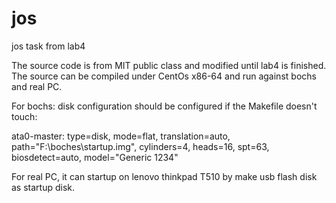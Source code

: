 jos
===

jos task from lab4

The source code is from MIT public class and modified until lab4 is finished. The source can be compiled under CentOs x86-64 
and run against bochs and real PC.

For bochs: disk configuration should be configured if the Makefile doesn't touch:

ata0-master: type=disk, mode=flat, translation=auto, path="F:\boches\startup.img", cylinders=4, heads=16, spt=63, biosdetect=auto, model="Generic 1234"

For real PC, it can startup on lenovo thinkpad T510 by make usb flash disk as startup disk.
